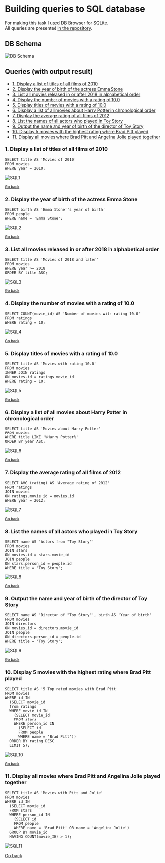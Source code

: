 # Building queries to SQL database <a name="start"></a>

For making this task I used DB Browser for SQLite.  
All queries are presented [in the repository](./Queries/SQL/).

## DB Schema

![DB Schema](./DB_Schema.png)

## Queries (with output result) <a name="queries"></a>

- [1. Display a list of titles of all films of 2010](#sql1)
- [2. Display the year of birth of the actress Emma Stone](#sql2)
- [3. List all movies released in or after 2018 in alphabetical order](#sql3)
- [4. Display the number of movies with a rating of 10.0](#sql4)
- [5. Display titles of movies with a rating of 10.0](#sql5)
- [6. Display a list of all movies about Harry Potter in chronological order](#sql6)
- [7. Display the average rating of all films of 2012](#sql7)
- [8. List the names of all actors who played in Toy Story](#sql8)
- [9. Output the name and year of birth of the director of Toy Story](#sql9)
- [10. Display 5 movies with the highest rating where Brad Pitt played](#sql10)
- [11. Display all movies where Brad Pitt and Angelina Jolie played together](#sql11)

### 1. Display a list of titles of all films of 2010 <a name="sql1"></a>

```
SELECT title AS 'Movies of 2010'
FROM movies
WHERE year = 2010;
```
![SQL1](./Queries/SQL_01_Display_a_list_of_titles_of_all_films_of_2010.png)

<small>[Go back](#queries)</small>

### 2. Display the year of birth of the actress Emma Stone <a name="sql2"></a>

```
SELECT birth AS 'Emma Stone''s year of birth'
FROM people
WHERE name = 'Emma Stone';
```
![SQL2](./Queries/SQL_02_Display_the_year_of_birth_of_the_actress_Emma_Stone.png)

<small>[Go back](#queries)</small>

### 3. List all movies released in or after 2018 in alphabetical order <a name="sql3"></a>

```
SELECT title AS 'Movies of 2018 and later'
FROM movies
WHERE year >= 2018
ORDER BY title ASC;
```
![SQL3](./Queries/SQL_03_List_all_movies_released_in_or_after_2018_in_alphabetical_order.png)

<small>[Go back](#queries)</small>

### 4. Display the number of movies with a rating of 10.0 <a name="sql4"></a>

```
SELECT COUNT(movie_id) AS 'Number of movies with rating 10.0'
FROM ratings
WHERE rating = 10;
```
![SQL4](./Queries/SQL_04_Display_the_number_of_movies_with_a_rating_of_10.0.png)

<small>[Go back](#queries)</small>

### 5. Display titles of movies with a rating of 10.0 <a name="sql5"></a>

```
SELECT title AS 'Movies with rating 10.0'
FROM movies
INNER JOIN ratings 
ON movies.id = ratings.movie_id
WHERE rating = 10;
```
![SQL5](./Queries/SQL_05_Display_names_of_movies_with_a_rating_of_10.0.png)

<small>[Go back](#queries)</small>

### 6. Display a list of all movies about Harry Potter in chronological order <a name="sql6"></a>

```
SELECT title AS 'Movies about Harry Potter'
FROM movies
WHERE title LIKE '%Harry Potter%'
ORDER BY year ASC;
```
![SQL6](./Queries/SQL_06_Display_a_list_of_all_movies_about_Harry_Potter_in_chronological_order.png)

<small>[Go back](#queries)</small>

### 7. Display the average rating of all films of 2012 <a name="sql7"></a>

```
SELECT AVG (rating) AS 'Average rating of 2012'
FROM ratings
JOIN movies
ON ratings.movie_id = movies.id
WHERE year = 2012;
```
![SQL7](./Queries/SQL_07_Display_the_average_rating_of_all_films_of_2012.png)

<small>[Go back](#queries)</small>

### 8. List the names of all actors who played in Toy Story <a name="sql8"></a>

```
SELECT name AS 'Actors from "Toy Story"'
FROM movies
JOIN stars
ON movies.id = stars.movie_id
JOIN people
ON stars.person_id = people.id
WHERE title = 'Toy Story';
```
![SQL8](./Queries/SQL_08_List_the_names_of_all_actors_who_played_in_Toy_Story.png)

<small>[Go back](#queries)</small>

### 9. Output the name and year of birth of the director of Toy Story <a name="sql9"></a>

```
SELECT name AS 'Director of "Toy Story"', birth AS 'Year of birth'
FROM movies
JOIN directors
ON movies.id = directors.movie_id
JOIN people
ON directors.person_id = people.id
WHERE title = 'Toy Story';
```
![SQL9](./Queries/SQL_09_Output_the_name_and_year_of_birth_of_the_director_of_Toy_Story.png)

<small>[Go back](#queries)</small>

### 10. Display 5 movies with the highest rating where Brad Pitt played <a name="sql10"></a>

```
SELECT title AS '5 Top rated movies with Brad Pitt'
FROM movies
WHERE id IN 
  (SELECT movie_id
  from ratings
  WHERE movie_id IN
    (SELECT movie_id
    FROM stars
    WHERE person_id IN
      (SELECT id
      FROM people
      WHERE name = 'Brad Pitt'))
  ORDER BY rating DESC
  LIMIT 5);
```
![SQL10](./Queries/SQL_10_Display_5_movies_with_the_highest_rating_where_Brad_Pitt_played.png)

<small>[Go back](#queries)</small>

### 11. Display all movies where Brad Pitt and Angelina Jolie played together <a name="sql11"></a>

```
SELECT title AS 'Movies with Pitt and Jolie'
FROM movies
WHERE id IN
  (SELECT movie_id
  FROM stars
  WHERE person_id IN 
    (SELECT id
    FROM people
    WHERE name = 'Brad Pitt' OR name = 'Angelina Jolie')
  GROUP BY movie_id
  HAVING COUNT(movie_ID) > 1);
```
![SQL11](./Queries/SQL_11_Display_all_movies_where_Brad_Pitt_and_Angelina_Jolie_played_together.png)

[Go back](#start)
